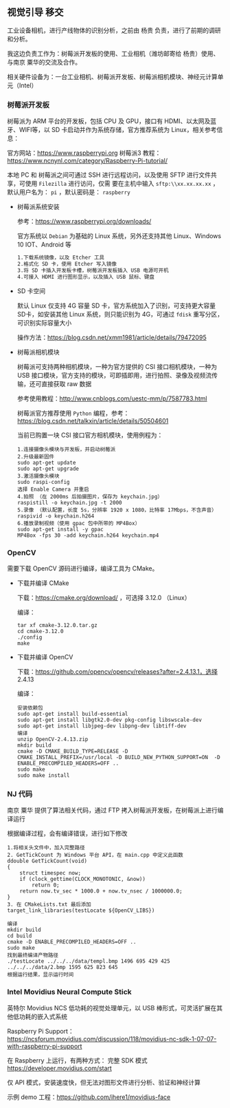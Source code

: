 ## 视觉引导 移交

工业设备相机，进行产线物体的识别分析，之前由 杨贵 负责，进行了前期的调研和分析。

我这边负责工作为：树莓派开发板的使用、工业相机（潍坊邮寄给 杨贵）使用、与南京 粟华的交流及合作。

相关硬件设备为：一台工业相机、树莓派开发板、树莓派相机模块、神经元计算单元（Intel）

### 树莓派开发板

树莓派为 ARM 平台的开发板，包括 CPU 及 GPU，接口有 HDMI、以太网及蓝牙、WIFI等，以 SD 卡启动并作为系统存储，官方推荐系统为 Linux，相关参考信息：

官方网站：https://www.raspberrypi.org
树莓派3 教程：https://www.ncnynl.com/category/Raspberry-Pi-tutorial/

本地 PC 和 树莓派之间可通过 SSH 进行远程访问，以及使用 SFTP 进行文件共享，可使用 `Filezilla`  进行访问，仅需 要在主机中输入 `sftp:\\xx.xx.xx.xx` ，默认用户名为： `pi` ，默认密码是： `raspberry`

- 树莓派系统安装

  参考：https://www.raspberrypi.org/downloads/ 

  官方系统以 `Debian` 为基础的 Linux 系统，另外还支持其他 Linux、Windows 10 IOT、Android 等

  ```markdown
  1.下载系统镜像，以及 Etcher 工具
  2.格式化 SD 卡，使用 Etcher 写入镜像
  3.将 SD 卡插入开发板卡槽，树莓派开发板插入 USB 电源可开机
  4.可接入 HDMI 进行图形显示，以及插入 USB 鼠标、键盘
  ```

- SD 卡空间

  默认 Linux 仅支持 4G 容量 SD 卡，官方系统加入了识别，可支持更大容量 SD卡，如安装其他 Linux 系统，则只能识别为 4G，可通过 `fdisk` 重写分区，可识别实际容量大小

  操作方法：https://blog.csdn.net/xmm1981/article/details/79472095

- 树莓派相机模块

  树莓派可支持两种相机模块，一种为官方提供的 CSI 接口相机模块，一种为 USB 接口模块，官方支持的模块，可即插即用，进行拍照、录像及视频流传输，还可直接获取 raw 数据

  参考使用教程：http://www.cnblogs.com/uestc-mm/p/7587783.html

  树莓派官方推荐使用 `Python` 编程，参考：https://blog.csdn.net/talkxin/article/details/50504601

  当前已购置一块 CSI 接口官方相机模块，使用例程为：

  ```shell
  1.连接摄像头模块与开发板，并启动树莓派
  2.升级最新固件
  sudo apt-get update
  sudo apt-get upgrade
  3.激活摄像头模块
  sudo raspi-config
  选择 Enable Camera 并重启
  4.拍照 （在 2000ms 后拍摄图片，保存为 keychain.jpg）
  raspistill -o keychain.jpg -t 2000
  5.录像 （默认配置，长度 5s，分辨率 1920 x 1080，比特率 17Mbps，不含声音）
  raspivid -o keychain.h264
  6.播放录制视频（使用 gpac 包中所带的 MP4Box）
  sudo apt-get install -y gpac
  MP4Box -fps 30 -add keychain.h264 keychain.mp4
  ```

### OpenCV

需要下载 OpenCV 源码进行编译，编译工具为 CMake。

- 下载并编译 CMake

  下载：https://cmake.org/download/ ，可选择 3.12.0 （Linux）

  编译：

  ```shell
  tar xf cmake-3.12.0.tar.gz
  cd cmake-3.12.0
  ./config
  make
  ```

- 下载并编译 OpenCV

  下载：https://github.com/opencv/opencv/releases?after=2.4.13.1，选择 2.4.13

  编译：

  ```shell
  安装依赖包
  sudo apt-get install build-essential
  sudo apt-get install libgtk2.0-dev pkg-config libswscale-dev
  sudo apt-get install libjpeg-dev libpng-dev libtiff-dev
  编译
  unzip OpenCV-2.4.13.zip
  mkdir build
  cmake -D CMAKE_BUILD_TYPE=RELEASE -D CMAKE_INSTALL_PREFIX=/usr/local -D BUILD_NEW_PYTHON_SUPPORT=ON  -D ENABLE_PRECOMPILED_HEADERS=OFF ..
  sudo make
  sudo make install
  ```

### NJ 代码

南京 粟华 提供了算法相关代码，通过 FTP 拷入树莓派开发板，在树莓派上进行编译运行

根据编译过程，会有编译错误，进行如下修改

```shell
1.将相关头文件中，加入完整路径
2. GetTickCount 为 Windows 平台 API，在 main.cpp 中定义此函数
ddouble GetTickCount(void)
{
    struct timespec now;
    if (clock_gettime(CLOCK_MONOTONIC, &now))
        return 0;
    return now.tv_sec * 1000.0 + now.tv_nsec / 1000000.0;
}
3. 在 CMakeLists.txt 最后添加
target_link_libraries(testLocate ${OpenCV_LIBS})
```

```shell
编译
mkdir build
cd build
cmake -D ENABLE_PRECOMPILED_HEADERS=OFF ..
sudo make
找到最终编译产物路径
./testLocate ../../../data/templ.bmp 1496 695 429 425 ../../../data/2.bmp 1595 625 823 645
根据运行结果，显示运行时间
```

### Intel Movidius Neural Compute Stick

英特尔 Movidius NCS 低功耗的视觉处理单元，以 USB 棒形式，可灵活扩展在其他低功耗的嵌入式系统 

Raspberry Pi Support：https://ncsforum.movidius.com/discussion/118/movidius-nc-sdk-1-07-07-with-raspberry-pi-support 

在 Raspberry 上运行，有两种方式：
完整 SDK 模式  https://developer.movidius.com/start 

仅 API 模式，安装速度快，但无法对图形文件进行分析、验证和神经计算 

示例 demo 工程：https://github.com/ihere1/movidius-face